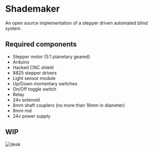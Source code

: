 # Shademaker

An open source implementation of a stepper driven automated blind system.

## Required components
* Stepper motor (5:1 planetary geared)
* Arduino
* Hacked CNC shield
* 8825 stepper drivers
* Light sensor module
* Up/Down momentary switches
* On/Off toggle switch
* Relay
* 24v solenoid
* 8mm shaft couplers (no more than 16mm in diameter)
* 8mm rod
* 24v power supply

## WIP
![desk](https://snappies.s3.amazonaws.com/blinds-desk.jpg)
